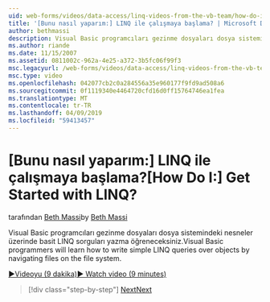 ```yaml
---
uid: web-forms/videos/data-access/linq-videos-from-the-vb-team/how-do-i-get-started-with-linq
title: '[Bunu nasıl yaparım:] LINQ ile çalışmaya başlama? | Microsoft Docs'
author: bethmassi
description: Visual Basic programcıları gezinme dosyaları dosya sistemindeki nesneler üzerinde basit LINQ sorguları yazma öğreneceksiniz.
ms.author: riande
ms.date: 11/15/2007
ms.assetid: 0811002c-962a-4e25-a372-3b5fc06f99f3
msc.legacyurl: /web-forms/videos/data-access/linq-videos-from-the-vb-team/how-do-i-get-started-with-linq
msc.type: video
ms.openlocfilehash: 042077cb2c0a284556a35e960177f9fd9ad508a6
ms.sourcegitcommit: 0f1119340e4464720cfd16d0ff15764746ea1fea
ms.translationtype: MT
ms.contentlocale: tr-TR
ms.lasthandoff: 04/09/2019
ms.locfileid: "59413457"
---
```

# <a name="how-do-i-get-started-with-linq"></a><span data-ttu-id="1931b-104">[Bunu nasıl yaparım:] LINQ ile çalışmaya başlama?</span><span class="sxs-lookup"><span data-stu-id="1931b-104">[How Do I:] Get Started with LINQ?</span></span>

<span data-ttu-id="1931b-105">tarafından [Beth Massi](https://github.com/bethmassi)</span><span class="sxs-lookup"><span data-stu-id="1931b-105">by [Beth Massi](https://github.com/bethmassi)</span></span>

<span data-ttu-id="1931b-106">Visual Basic programcıları gezinme dosyaları dosya sistemindeki nesneler üzerinde basit LINQ sorguları yazma öğreneceksiniz.</span><span class="sxs-lookup"><span data-stu-id="1931b-106">Visual Basic programmers will learn how to write simple LINQ queries over objects by navigating files on the file system.</span></span>

[<span data-ttu-id="1931b-107">&#9654;Videoyu (9 dakika)</span><span class="sxs-lookup"><span data-stu-id="1931b-107">&#9654; Watch video (9 minutes)</span></span>](https://channel9.msdn.com/Blogs/ASP-NET-Site-Videos/how-do-i-get-started-with-linq)

> [!div class="step-by-step"]
> [<span data-ttu-id="1931b-108">Next</span><span class="sxs-lookup"><span data-stu-id="1931b-108">Next</span></span>](how-do-i-perform-group-and-aggregate-queries.md)
